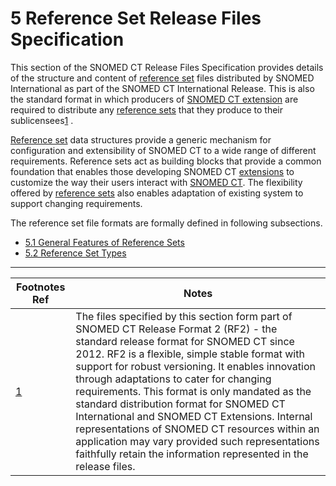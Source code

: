 # 5 Reference Set Release Files Specification

This section of the SNOMED CT Release Files Specification provides details of the structure and content of [reference set](https://confluence.ihtsdotools.org/display/DOCGLOSS/reference+set "Glossary link: reference set") files distributed by SNOMED International as part of the SNOMED CT International Release. This is also the standard format in which producers of [SNOMED CT extension](https://confluence.ihtsdotools.org/display/DOCGLOSS/SNOMED+CT+extension) are required to distribute any [reference sets](https://confluence.ihtsdotools.org/display/DOCGLOSS/reference+set "Glossary link: reference sets") that they produce to their sublicensees[1](https://confluence.ihtsdotools.org/display/DOCRELFMT/5+Reference+Set+Release+Files+Specification#Footnote1 "Footnote: Click here to display the footnote") .

[Reference set](https://confluence.ihtsdotools.org/display/DOCGLOSS/Reference+set "Glossary link: Reference set") data structures provide a generic mechanism for configuration and extensibility of SNOMED CT to a wide range of different requirements. Reference sets act as building blocks that provide a common foundation that enables those developing SNOMED CT [extensions](https://confluence.ihtsdotools.org/display/DOCGLOSS/extension "Glossary link: extensions") to customize the way their users interact with [SNOMED CT](https://confluence.ihtsdotools.org/display/DOCGLOSS/SNOMED+CT "Glossary link: SNOMED CT"). The flexibility offered by [reference sets](https://confluence.ihtsdotools.org/display/DOCGLOSS/reference+set "Glossary link: reference sets") also enables adaptation of existing system to support changing requirements.

The reference set file formats are formally defined in following subsections.

  * [5.1 General Features of Reference Sets](5.1-General-Features-of-Reference-Sets_28739367.html)
  * [5.2 Reference Set Types](5.2-Reference-Set-Types_28739366.html)

* * *

Footnotes Ref | Notes  
---|---  
[1](https://confluence.ihtsdotools.org/display/DOCRELFMT/5+Reference+Set+Release+Files+Specification#FootnoteMarker1-0 "Footnote: Click to return to reference in text") |  The files specified by this section form part of SNOMED CT Release Format 2 (RF2) - the standard release format for SNOMED CT since 2012. RF2 is a flexible, simple stable format with support for robust versioning. It enables innovation through adaptations to cater for changing requirements. This format is only mandated as the standard distribution format for SNOMED CT International and SNOMED CT Extensions. Internal representations of SNOMED CT resources within an application may vary provided such representations faithfully retain the information represented in the release files. 
